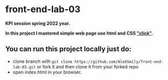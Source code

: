 # front-end-lab-03
**KPI session spring 2022 year.**

**In this project I mastered simple web page use html and CSS ["click"](https://aleksmily.github.io/front-end-lab-03/).**

## You can run this project locally just do:
- clone branch with `git clone https://github.com/AlekSmily/front-end-lab-03.git` or fork it and then clone it from your forked repo
- open index.html in your browser.
